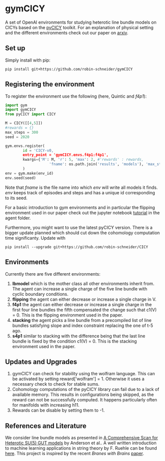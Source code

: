 # gymCICY

A set of OpenAI environments for studying heterotic line bundle models on CICYs based on the [pyCICY](https://github.com/robin-schneider/CICY/) toolkit. For an explanation of physical setting and the different environments check out our paper on [arxiv](https://arxiv.org/abs/2003.04817).

## Set up

Simply install with pip:

```console
pip install git+https://github.com/robin-schneider/gymCICY
```

## Registering the environment

To register the environment use the following (here, Quintic and *f4p1*):

```python
import gym
import gymCICY
from pyCICY import CICY

M = CICY([[4,5]])
#rewards = {}
max_steps = 300
seed = 2020

gym.envs.register(
        id = 'CICY-v0,
        entry_point = 'gymCICY.envs.f4p1:f4p1',
        kwargs={'M': M, 'r': 5, 'max': 2, #'rewards' : rewards,
                    'fname': os.path.join('results', 'models'), 'max_steps': max_steps},
        )
env = gym.make(env_id)
env.seed(seed)
```

Note that *fname* is the file name into which *env* will write all models it finds. *env* keeps track of episodes and steps and has a unique id corresponding to its seed.

For a basic introduction to gym environments and in particular the flipping environment used in our paper check out the jupyter notebook [tutorial](https://github.com/robin-schneider/gymCICY/blob/master/agents/Tutorial.ipynb) in the agent folder.

Furthermore, you might want to use the latest pyCICY version. There is a bigger update planned which should cut down the cohomology computation time significanty. Update with

```console
pip install --upgrade git+https://github.com/robin-schneider/CICY
```

## Environments

Currently there are five different environments:

1. **lbmodel** which is the mother class all other environments inherit from. The agent can increase a single charge of the five line bundle with cyclic boundary conditions.
2. **flipping** the agent can either decrease or increase a single charge in V.
3. **f4p1** the agent can either decrease or increase a single charge in the first four line bundles the fifth compensated the change such that c1(V) = 0. This is the flipping environment used in the paper.
4. **stacking** the agent picks a line bundle from a precompiled list of line bundles satisfying slope and index constraint replacing the one of t-5 ago.
5. **s4p1** similar to stacking with the difference being that the last line bundle is fixed by the condition c1(V) = 0. This is the stacking environment used in the paper.

## Updates and Upgrades

1. gymCICY can check for stability using the wolfram language. This can be activated by setting reward['wolfram'] = 1. Otherwise it uses a necessary check to check for stable sums.
2. Cohomology computations of the pyCICY library can fail due to a lack of available memory. This results in configurations being skipped, as the reward can not be successfully computed. It happens particularly often for manifolds with increasing h11.
3. Rewards can be disable by setting them to -1.

## References and Literature

We consider line bundle models as presented in [A Comprehensive Scan for Heterotic SU(5) GUT models](https://arxiv.org/abs/1307.4787v1) by Anderson et al.. A well written introduction to machine learning applications in string theory by F. Ruehle can be found [here](https://www.sciencedirect.com/science/article/pii/S0370157319303072). This project is inspired by the recent *Branes with Brains* [paper](https://arxiv.org/abs/1903.11616).

